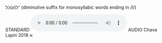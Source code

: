 ־ל(ע)כל
(diminutive suffix for monosyllabic words ending in /l/)

STANDARD
<audio controls src="https://ia601509.us.archive.org/2/items/ChavaLapin/-l(e)khl%20diminutive%20ending%20explanation%20-%20Chava%20Lapin%2028%20June%202018.mp3"></audio>
AUDIO Chava Lapin 2018
א